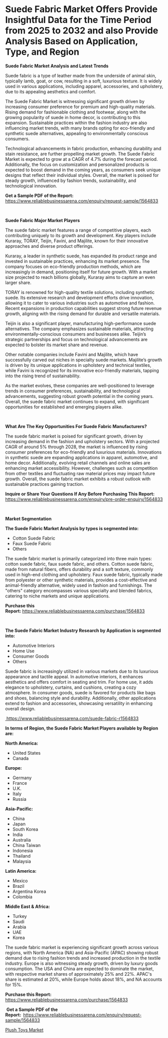 <p><h1>Suede Fabric Market Offers Provide Insightful Data for the Time Period from 2025 to 2032 and also Provide Analysis Based on Application, Type, and Region</h1></p><p><strong>Suede Fabric Market Analysis and Latest Trends</strong></p>
<p><p>Suede fabric is a type of leather made from the underside of animal skin, typically lamb, goat, or cow, resulting in a soft, luxurious texture. It is widely used in various applications, including apparel, accessories, and upholstery, due to its appealing aesthetics and comfort.</p><p>The Suede Fabric Market is witnessing significant growth driven by increasing consumer preference for premium and high-quality materials. Rising demand for fashionable clothing and footwear, along with the growing popularity of suede in home decor, is contributing to this expansion. Sustainable practices within the fashion industry are also influencing market trends, with many brands opting for eco-friendly and synthetic suede alternatives, appealing to environmentally conscious consumers.</p><p>Technological advancements in fabric production, enhancing durability and stain resistance, are further propelling market growth. The Suede Fabric Market is expected to grow at a CAGR of 4.7% during the forecast period. Additionally, the focus on customization and personalized products is expected to boost demand in the coming years, as consumers seek unique designs that reflect their individual styles. Overall, the market is poised for steady growth, influenced by fashion trends, sustainability, and technological innovation.</p></p>
<p><strong>Get a Sample PDF of the Report:&nbsp;</strong> <a href="https://www.reliablebusinessarena.com/enquiry/request-sample/1564833?utm_campaign=2033&utm_medium=2&utm_source=Github&utm_content=ia&utm_term=05042025&utm_id=suede-fabric">https://www.reliablebusinessarena.com/enquiry/request-sample/1564833</a></p>
<p>&nbsp;</p>
<p><strong>Suede Fabric Major Market Players</strong></p>
<p><p>The suede fabric market features a range of competitive players, each contributing uniquely to its growth and development. Key players include Kuraray, TORAY, Teijin, Favini, and Majilite, known for their innovative approaches and diverse product offerings.</p><p>Kuraray, a leader in synthetic suede, has expanded its product range and invested in sustainable practices, enhancing its market presence. The company focuses on eco-friendly production methods, which are increasingly in demand, positioning itself for future growth. With a market size projected to reach billions globally, Kuraray aims to capture an even larger share.</p><p>TORAY is renowned for high-quality textile solutions, including synthetic suede. Its extensive research and development efforts drive innovation, allowing it to cater to various industries such as automotive and fashion. Recent expansions in production capabilities suggest strong future revenue growth, aligning with the rising demand for durable and versatile materials.</p><p>Teijin is also a significant player, manufacturing high-performance suede alternatives. The company emphasizes sustainable materials, attracting environmentally-conscious consumers and businesses alike. Teijin’s strategic partnerships and focus on technological advancements are expected to bolster its market share and revenue.</p><p>Other notable companies include Favini and Majilite, which have successfully carved out niches in specialty suede markets. Majilite’s growth is driven by its unique applications in upholstery and technical textiles, while Favini is recognized for its innovative eco-friendly materials, tapping into the rising trend of sustainability.</p><p>As the market evolves, these companies are well-positioned to leverage trends in consumer preferences, sustainability, and technological advancements, suggesting robust growth potential in the coming years. Overall, the suede fabric market continues to expand, with significant opportunities for established and emerging players alike.</p></p>
<p>&nbsp;</p>
<p><strong>What Are The Key Opportunities For Suede Fabric Manufacturers?</strong></p>
<p><p>The suede fabric market is poised for significant growth, driven by increasing demand in the fashion and upholstery sectors. With a projected CAGR of around 5% through 2028, the market is influenced by rising consumer preferences for eco-friendly and luxurious materials. Innovations in synthetic suede are expanding applications in apparel, automotive, and home decor. Additionally, evolving retail channels and online sales are enhancing market accessibility. However, challenges such as competition from other textiles and fluctuating raw material prices may impact future growth. Overall, the suede fabric market exhibits a robust outlook with sustainable practices gaining traction.</p></p>
<p><strong>Inquire or Share Your Questions If Any Before Purchasing This Report:</strong> <a href="https://www.reliablebusinessarena.com/enquiry/pre-order-enquiry/1564833?utm_campaign=2033&utm_medium=2&utm_source=Github&utm_content=ia&utm_term=05042025&utm_id=suede-fabric">https://www.reliablebusinessarena.com/enquiry/pre-order-enquiry/1564833</a></p>
<p>&nbsp;</p>
<p><strong>Market Segmentation</strong></p>
<p><strong>The Suede Fabric Market Analysis by types is segmented into:</strong></p>
<p><ul><li>Cotton Suede Fabric</li><li>Faux Suede Fabric</li><li>Others</li></ul></p>
<p><p>The suede fabric market is primarily categorized into three main types: cotton suede fabric, faux suede fabric, and others. Cotton suede fabric, made from natural fibers, offers durability and a soft texture, commonly used in high-end clothing and upholstery. Faux suede fabric, typically made from polyester or other synthetic materials, provides a cost-effective and animal-friendly alternative, widely used in fashion and furnishings. The "others" category encompasses various specialty and blended fabrics, catering to niche markets and unique applications.</p></p>
<p><strong>Purchase this Report:&nbsp;</strong><a href="https://www.reliablebusinessarena.com/purchase/1564833?utm_campaign=2033&utm_medium=2&utm_source=Github&utm_content=ia&utm_term=05042025&utm_id=suede-fabric">https://www.reliablebusinessarena.com/purchase/1564833</a></p>
<p>&nbsp;</p>
<p><strong>The Suede Fabric Market Industry Research by Application is segmented into:</strong></p>
<p><ul><li>Automotive Interiors</li><li>Home Use</li><li>Consumer Goods</li><li>Others</li></ul></p>
<p><p>Suede fabric is increasingly utilized in various markets due to its luxurious appearance and tactile appeal. In automotive interiors, it enhances aesthetics and offers comfort in seating and trim. For home use, it adds elegance to upholstery, curtains, and cushions, creating a cozy atmosphere. In consumer goods, suede is favored for products like bags and shoes, balancing style and durability. Additionally, other applications extend to fashion and accessories, showcasing versatility in enhancing overall design.</p></p>
<p><a href="https://www.reliablebusinessarena.com/suede-fabric-r1564833?utm_campaign=2033&utm_medium=2&utm_source=Github&utm_content=ia&utm_term=05042025&utm_id=suede-fabric">&nbsp;https://www.reliablebusinessarena.com/suede-fabric-r1564833</a></p>
<p><strong>In terms of Region, the Suede Fabric Market Players available by Region are:</strong></p>
<p>
    <p> <strong> North America: </strong>
        <ul>
            <li>United States</li>
            <li>Canada</li>
        </ul>
        </p> 
    <p> <strong> Europe: </strong>
        <ul>
            <li>Germany</li>
            <li>France</li>
            <li>U.K.</li>
            <li>Italy</li>
            <li>Russia</li>
        </ul>
        </p> 
    <p> <strong> Asia-Pacific: </strong>
        <ul>
            <li>China</li>
            <li>Japan</li>
            <li>South Korea</li>
            <li>India</li>
            <li>Australia</li>
            <li>China Taiwan</li>
            <li>Indonesia</li>
            <li>Thailand</li>
            <li>Malaysia</li>
        </ul>
        </p> 
    <p> <strong> Latin America: </strong>
        <ul>
            <li>Mexico</li>
            <li>Brazil</li>
            <li>Argentina Korea</li>
            <li>Colombia</li>
        </ul>
        </p> 
    <p> <strong> Middle East & Africa: </strong>
        <ul>
            <li>Turkey</li>
            <li>Saudi</li>
            <li>Arabia</li>
            <li>UAE</li>
            <li>Korea</li>
        </ul>
    </p>
    </p>
<p><p>The suede fabric market is experiencing significant growth across various regions, with North America (NA) and Asia-Pacific (APAC) showing robust demand due to rising fashion trends and increased production in the textile industry. Europe is also witnessing steady growth, driven by luxury goods consumption. The USA and China are expected to dominate the market, with respective market shares of approximately 25% and 22%. APAC's share is estimated at 20%, while Europe holds about 18%, and NA accounts for 15%.</p></p>
<p><strong>Purchase this Report: </strong><a href="https://www.reliablebusinessarena.com/purchase/1564833?utm_campaign=2033&utm_medium=2&utm_source=Github&utm_content=ia&utm_term=05042025&utm_id=suede-fabric">https://www.reliablebusinessarena.com/purchase/1564833</a></p>
<p>&nbsp;<strong>Get a Sample PDF of the Report:&nbsp;&nbsp;</strong><a href="https://www.reliablebusinessarena.com/enquiry/request-sample/1564833?utm_campaign=2033&utm_medium=2&utm_source=Github&utm_content=ia&utm_term=05042025&utm_id=suede-fabric">https://www.reliablebusinessarena.com/enquiry/request-sample/1564833</a></p>
<p><strong></strong></p>
<p><p><a href="https://github.com/mahnoor2003/Market-Research-Report-List-7/blob/main/plush-toys-market.md?utm_campaign=2033&utm_medium=2&utm_source=Github&utm_content=ia&utm_term=05042025&utm_id=suede-fabric">Plush Toys Market</a></p></p>